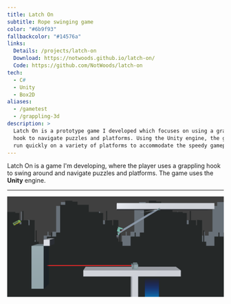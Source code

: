 ```yaml
---
title: Latch On
subtitle: Rope swinging game
color: "#6b9f93"
fallbackcolor: "#14576a"
links:
  Details: /projects/latch-on
  Download: https://notwoods.github.io/latch-on/
  Code: https://github.com/NotWoods/latch-on
tech:
  - C#
  - Unity
  - Box2D
aliases:
  - /gametest
  - /grappling-3d
description: >
  Latch On is a prototype game I developed which focuses on using a grappling
  hook to navigate puzzles and platforms. Using the Unity engine, the game can
  run quickly on a variety of platforms to accommodate the speedy gameplay.
---
```


Latch On is a game I'm developing, where the player uses a grappling
hook to swing around and navigate puzzles and platforms.
The game uses the **Unity** engine.

---

![Screenshot](/images/latch-on/action.png)

